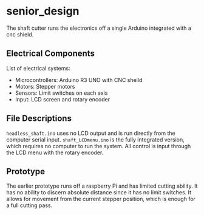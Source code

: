 # senior_design
The shaft cutter runs the electronics off a single Arduino integrated with a cnc shield. 

## Electrical Components
List of electrical systems:
* Microcontrollers: Arduino R3 UNO with CNC sheild
* Motors: Stepper motors
* Sensors: Limit switches on each axis 
* Input: LCD screen and rotary encoder

## File Descriptions
`headless_shaft.ino` uses no LCD output and is run directly from the computer serial input. `shaft_LCDmenu.ino` is the fully integrated version, which requires no computer to run the system. All control is input through the LCD menu with the rotary encoder. 

## Prototype 
The earlier prototype runs off a raspberry Pi and has limited cutting ability. It has no ability to discern absolute distance since it has no limit switches. It allows for movement from the current stepper position, which is enough for a full cutting pass. 


